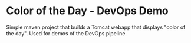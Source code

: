 # Color of the Day - DevOps Demo

Simple maven project that builds a Tomcat webapp that displays "color of the day". Used for demos of the DevOps pipeline.

